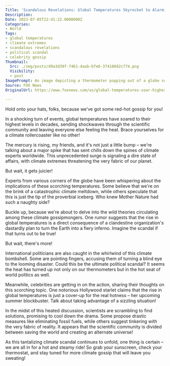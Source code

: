 ```yaml
---
Title: 'Scandalous Revelations: Global Temperatures Skyrocket to Alarming Heights, Unveiling Climate Extremes Nobody Saw Coming!'
Description: 
Date: 2023-07-05T22:41:22.0000000Z
Categories:
- World
Tags:
- global temperatures
- climate extremes
- scandalous revelations
- political scandal
- celebrity gossip
Thumbnail:
  Src: ./img/posts/d9a3d39f-7461-4aab-bfe6-37418692c774.png
  Visibility:
  - post
ImagePrompt: An image depicting a thermometer popping out of a globe surrounded by flames, symbolizing the scandalous rise in global temperatures.
Source: FOX News
OriginalUrl: https://www.foxnews.com/us/global-temperatures-soar-highest-levels-decades-signaling-alarming-climate-extremes

---
```

Hold onto your hats, folks, because we've got some red-hot gossip for you!

In a shocking turn of events, global temperatures have soared to their highest levels in decades, sending shockwaves through the scientific community and leaving everyone else feeling the heat. Brace yourselves for a climate rollercoaster like no other!

The mercury is rising, my friends, and it's not just a little bump – we're talking about a major spike that has sent chills down the spines of climate experts worldwide. This unprecedented surge is signaling a dire state of affairs, with climate extremes threatening the very fabric of our planet.

But wait, it gets juicier!

Experts from various corners of the globe have been whispering about the implications of these scorching temperatures. Some believe that we're on the brink of a catastrophic climate meltdown, while others speculate that this is just the tip of the proverbial iceberg. Who knew Mother Nature had such a naughty side?

Buckle up, because we're about to delve into the wild theories circulating among these climate gossipmongers. One rumor suggests that the rise in global temperatures is a direct consequence of a clandestine organization's dastardly plan to turn the Earth into a fiery inferno. Imagine the scandal if that turns out to be true!

But wait, there's more!

International politicians are also caught in the whirlwind of this climate bombshell. Some are pointing fingers, accusing them of turning a blind eye to the looming disaster. Could this be the ultimate political scandal? It seems the heat has turned up not only on our thermometers but in the hot seat of world politics as well.

Meanwhile, celebrities are getting in on the action, sharing their thoughts on this scorching topic. One notorious Hollywood starlet claims that the rise in global temperatures is just a cover-up for the real hotness – her upcoming summer blockbuster. Talk about taking advantage of a sizzling situation!

In the midst of this heated discussion, scientists are scrambling to find solutions, promising to cool down the drama. Some propose drastic measures like eliminating fossil fuels, while others suggest tinkering with the very fabric of reality. It appears that the scientific community is divided between saving the world and creating an alternate universe!

As this tantalizing climate scandal continues to unfold, one thing is certain – we are all in for a hot and steamy ride! So grab your sunscreen, check your thermostat, and stay tuned for more climate gossip that will leave you sweating!
